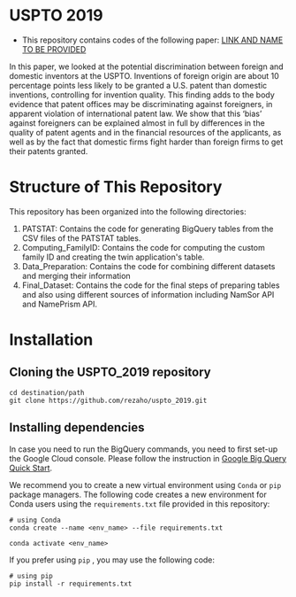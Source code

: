 # USPTO 2019

 - This repository contains codes of the following paper: [LINK AND NAME TO BE PROVIDED](https://)

In this paper, we looked at the potential discrimination between foreign and domestic inventors at the USPTO. Inventions of foreign origin are about 10 percentage points less likely to be granted a U.S. patent than domestic inventions, controlling for invention quality. This finding adds to the body evidence that patent offices may be discriminating against foreigners, in apparent violation of international patent law. We show that this ‘bias’ against foreigners can be explained almost in full by differences in the quality of patent agents and in the financial resources of the applicants, as well as by the fact that domestic firms fight harder than foreign firms to get their patents granted.

# Structure of This Repository
This repository has been organized into the following directories:
1. PATSTAT: Contains the code for generating BigQuery tables from the CSV files of the PATSTAT tables.
2. Computing_FamilyID: Contains the code for computing the custom family ID and creating the twin application's table.
3. Data_Preparation: Contains the code for combining different datasets and merging their information
4. Final_Dataset: Contains the code for the final steps of preparing tables and also using different sources of information including NamSor API and NamePrism API.


# Installation

## Cloning the USPTO_2019 repository
```
cd destination/path
git clone https://github.com/rezaho/uspto_2019.git
````

## Installing dependencies
In case you need to run the BigQuery commands, you need to first set-up the Google Cloud console. Please follow the instruction in [Google Big Query Quick Start](https://cloud.google.com/bigquery/docs/quickstarts/quickstart-client-libraries#client-libraries-install-python).

We recommend you to create a new virtual environment using `Conda` or `pip` package managers.
The following code creates a new environment for Conda users using the `requirements.txt` file provided in this repository:
```
# using Conda
conda create --name <env_name> --file requirements.txt

conda activate <env_name>
````
If you prefer using `pip` , you may use the following code:
```
# using pip
pip install -r requirements.txt

```
